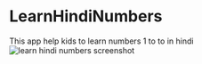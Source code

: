 # LearnHindiNumbers
This app help kids to learn numbers 1 to to in hindi
![learn hindi numbers screenshot](https://user-images.githubusercontent.com/8606340/44668294-9cc85580-aa3a-11e8-8c3e-873561fc8c03.png)
